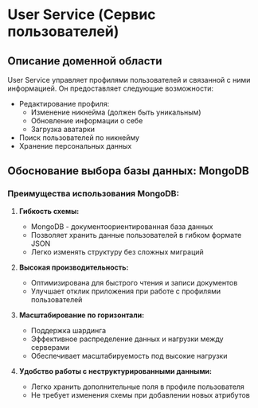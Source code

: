 # User Service (Сервис пользователей)

## Описание доменной области

User Service управляет профилями пользователей и связанной с ними информацией. Он предоставляет следующие возможности:

- Редактирование профиля:
  - Изменение никнейма (должен быть уникальным)
  - Обновление информации о себе
  - Загрузка аватарки
- Поиск пользователей по никнейму
- Хранение персональных данных

## Обоснование выбора базы данных: MongoDB

### Преимущества использования MongoDB:

1. **Гибкость схемы:** 
   - MongoDB - документоориентированная база данных
   - Позволяет хранить данные пользователей в гибком формате JSON
   - Легко изменять структуру без сложных миграций

2. **Высокая производительность:** 
   - Оптимизирована для быстрого чтения и записи документов
   - Улучшает отклик приложения при работе с профилями пользователей

3. **Масштабирование по горизонтали:** 
   - Поддержка шардинга
   - Эффективное распределение данных и нагрузки между серверами
   - Обеспечивает масштабируемость под высокие нагрузки

4. **Удобство работы с неструктурированными данными:** 
   - Легко хранить дополнительные поля в профиле пользователя
   - Не требует изменения схемы при добавлении новых атрибутов
